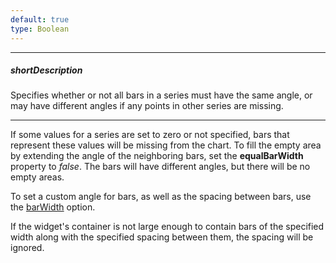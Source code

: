 ```yaml
---
default: true
type: Boolean
---
```

---
##### shortDescription
Specifies whether or not all bars in a series must have the same angle, or may have different angles if any points in other series are missing.

---
If some values for a series are set to zero or not specified, bars that represent these values will be missing from the chart. To fill the empty area by extending the angle of the neighboring bars, set the **equalBarWidth** property to *false*. The bars will have different angles, but there will be no empty areas.

To set a custom angle for bars, as well as the spacing between bars, use the [barWidth](/api-reference/20%20Data%20Visualization%20Widgets/dxPolarChart/1%20Configuration/barWidth.md '/Documentation/ApiReference/Data_Visualization_Widgets/dxPolarChart/Configuration/#barWidth') option.

If the widget's container is not large enough to contain bars of the specified width along with the specified spacing between them, the spacing will be ignored.